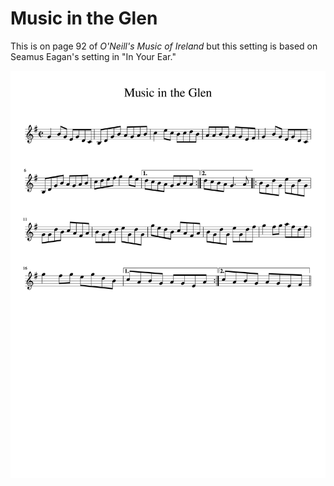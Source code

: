 # Music in the Glen

This is on page 92 of _O'Neill's Music of Ireland_ but this setting is based on Seamus Eagan's setting in "In Your Ear."


![Music in the Glen](Music_in_the_Glen-1.png)
